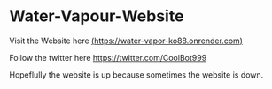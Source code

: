 # Water-Vapour-Website
Visit the Website here
[(https://water-vapor-ko88.onrender.com)](https://water-vapor-ko88.onrender.com)

Follow the twitter here
https://twitter.com/CoolBot999

Hopeflully the website is up because sometimes the website is down.
